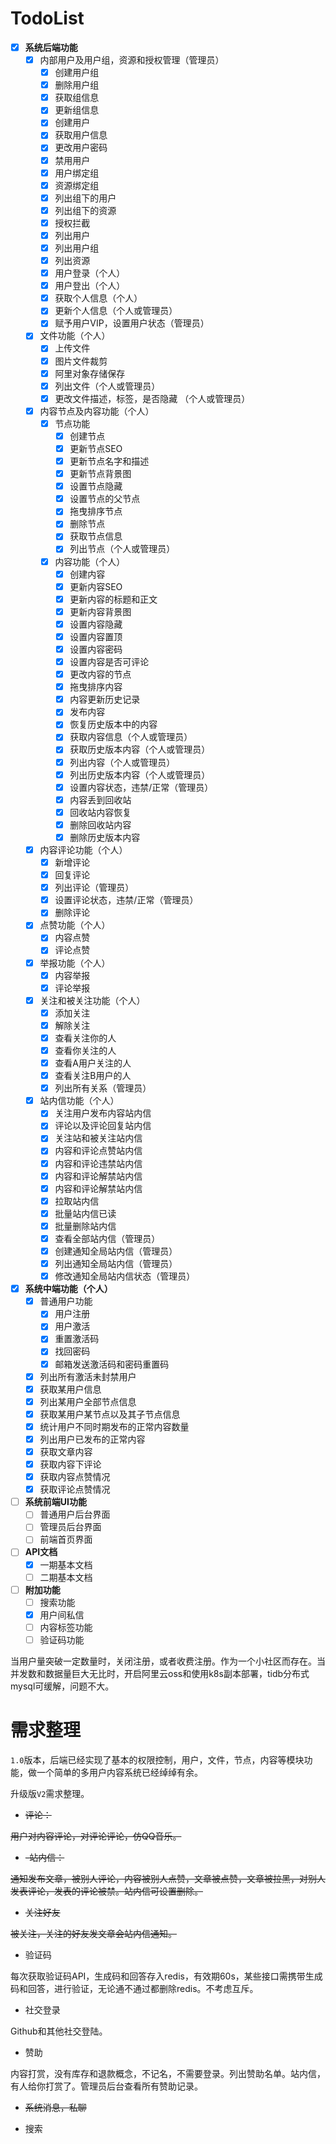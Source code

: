 # TodoList

- [x] **系统后端功能**
    - [x] 内部用户及用户组，资源和授权管理（管理员）
        - [x] 创建用户组
        - [x] 删除用户组
        - [x] 获取组信息
        - [x] 更新组信息
        - [x] 创建用户
        - [x] 获取用户信息
        - [x] 更改用户密码
        - [x] 禁用用户
        - [x] 用户绑定组
        - [x] 资源绑定组
        - [x] 列出组下的用户
        - [x] 列出组下的资源
        - [x] 授权拦截
        - [x] 列出用户
        - [x] 列出用户组
        - [x] 列出资源
        - [x] 用户登录（个人）
        - [x] 用户登出（个人）
        - [x] 获取个人信息（个人）
        - [x] 更新个人信息（个人或管理员）
        - [x] 赋予用户VIP，设置用户状态（管理员）       
    - [x] 文件功能（个人）
        - [x] 上传文件
        - [x] 图片文件裁剪
        - [x] 阿里对象存储保存
        - [x] 列出文件（个人或管理员）
        - [x] 更改文件描述，标签，是否隐藏 （个人或管理员）
    - [x] 内容节点及内容功能（个人）
        - [x] 节点功能
            - [x] 创建节点
            - [x] 更新节点SEO
            - [x] 更新节点名字和描述
            - [x] 更新节点背景图
            - [x] 设置节点隐藏
            - [x] 设置节点的父节点
            - [x] 拖曳排序节点
            - [x] 删除节点
            - [x] 获取节点信息
            - [x] 列出节点（个人或管理员）
        - [x] 内容功能（个人）
            - [x] 创建内容
            - [x] 更新内容SEO
            - [x] 更新内容的标题和正文
            - [x] 更新内容背景图
            - [x] 设置内容隐藏
            - [x] 设置内容置顶
            - [x] 设置内容密码
            - [x] 设置内容是否可评论
            - [x] 更改内容的节点
            - [x] 拖曳排序内容
            - [x] 内容更新历史记录
            - [x] 发布内容
            - [x] 恢复历史版本中的内容
            - [x] 获取内容信息（个人或管理员）
            - [x] 获取历史版本内容（个人或管理员）
            - [x] 列出内容（个人或管理员）
            - [x] 列出历史版本内容（个人或管理员）
            - [x] 设置内容状态，违禁/正常（管理员）
            - [x] 内容丢到回收站
            - [x] 回收站内容恢复
            - [x] 删除回收站内容
            - [x] 删除历史版本内容
    - [x] 内容评论功能（个人）
        - [x] 新增评论
        - [x] 回复评论
        - [x] 列出评论（管理员）
        - [x] 设置评论状态，违禁/正常（管理员）
        - [x] 删除评论
    - [x] 点赞功能（个人）
        - [x] 内容点赞
        - [x] 评论点赞
    - [x] 举报功能（个人）
        - [x] 内容举报
        - [x] 评论举报
    - [x] 关注和被关注功能（个人）
        - [x] 添加关注
        - [x] 解除关注
        - [x] 查看关注你的人
        - [x] 查看你关注的人
        - [x] 查看A用户关注的人
        - [x] 查看关注B用户的人
        - [x] 列出所有关系（管理员）
    - [x] 站内信功能（个人）
        - [x] 关注用户发布内容站内信
        - [x] 评论以及评论回复站内信
        - [x] 关注站和被关注站内信
        - [x] 内容和评论点赞站内信
        - [x] 内容和评论违禁站内信
        - [x] 内容和评论解禁站内信
        - [x] 内容和评论解禁站内信
        - [x] 拉取站内信    
        - [x] 批量站内信已读
        - [x] 批量删除站内信
        - [x] 查看全部站内信（管理员）
        - [x] 创建通知全局站内信（管理员）               
        - [x] 列出通知全局站内信（管理员）
        - [x] 修改通知全局站内信状态（管理员）
- [x] **系统中端功能（个人）**
    - [x] 普通用户功能
        - [x] 用户注册
        - [x] 用户激活
        - [x] 重置激活码
        - [x] 找回密码
        - [x] 邮箱发送激活码和密码重置码
    - [x] 列出所有激活未封禁用户
    - [x] 获取某用户信息
    - [x] 列出某用户全部节点信息
    - [x] 获取某用户某节点以及其子节点信息
    - [x] 统计用户不同时期发布的正常内容数量
    - [x] 列出用户已发布的正常内容
    - [x] 获取文章内容
    - [x] 获取内容下评论
    - [x] 获取内容点赞情况
    - [x] 获取评论点赞情况
- [ ] **系统前端UI功能**
    - [ ] 普通用户后台界面
    - [ ] 管理员后台界面
    - [ ] 前端首页界面
- [ ] **API文档**
    - [x] 一期基本文档
    - [ ] 二期基本文档
- [ ] **附加功能**
    - [ ] 搜索功能
    - [x] 用户间私信
    - [ ] 内容标签功能
    - [ ] 验证码功能  
    
当用户量突破一定数量时，关闭注册，或者收费注册。作为一个小社区而存在。当并发数和数据量巨大无比时，开启阿里云oss和使用k8s副本部署，tidb分布式mysql可缓解，问题不大。

# 需求整理

`1.0`版本，后端已经实现了基本的权限控制，用户，文件，节点，内容等模块功能，做一个简单的多用户内容系统已经绰绰有余。

升级版`V2`需求整理。

- ~~评论：~~

~~用户对内容评论，对评论评论，仿QQ音乐。~~

- ~~-站内信：~~

~~通知发布文章，被别人评论，内容被别人点赞，文章被点赞，文章被拉黑，对别人发表评论，发表的评论被禁。站内信可设置删除。~~

- ~~关注好友~~

~~被关注，关注的好友发文章会站内信通知。~~

- 验证码

每次获取验证码API，生成码和回答存入redis，有效期60s，某些接口需携带生成码和回答，进行验证，无论通不通过都删除redis。不考虑互斥。

- 社交登录

Github和其他社交登陆。

- 赞助

内容打赏，没有库存和退款概念，不记名，不需要登录。列出赞助名单。站内信，有人给你打赏了。管理员后台查看所有赞助记录。

- ~~系统消息，私聊~~

- 搜索